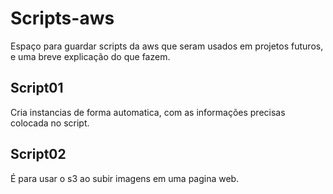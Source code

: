 # Scripts-aws
Espaço para guardar scripts da aws que seram usados em projetos futuros, e uma breve explicação do que fazem.

## Script01
Cria instancias de forma automatica, com as informações precisas colocada no script.

## Script02
É para usar o s3 ao subir imagens em uma pagina web.
